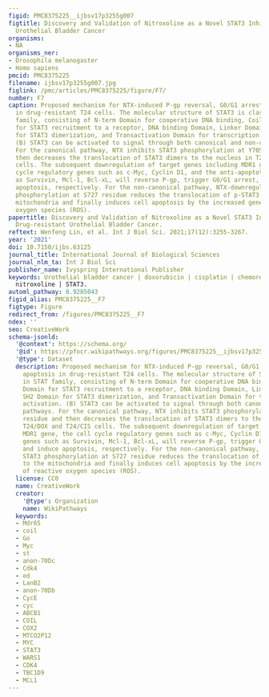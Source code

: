 ```yaml
---
figid: PMC8375225__ijbsv17p3255g007
figtitle: Discovery and Validation of Nitroxoline as a Novel STAT3 Inhibitor in Drug-resistant
  Urothelial Bladder Cancer
organisms:
- NA
organisms_ner:
- Drosophila melanogaster
- Homo sapiens
pmcid: PMC8375225
filename: ijbsv17p3255g007.jpg
figlink: /pmc/articles/PMC8375225/figure/F7/
number: F7
caption: Proposed mechanism for NTX-induced P-gp reversal, G0/G1 arrest and apoptosis
  in drug-resistant T24 cells. The molecular structure of STAT3 is classic in STAT
  family, consisting of N-term Domain for cooperative DNA binding, Coiled-coil Domain
  for STAT3 recruitment to a receptor, DNA binding Domain, Linker Domain, SH2 Domain
  for STAT3 dimerization, and Transactivation Domain for transcription activation.
  (B) STAT3 can be activated to signal through both canonical and non-canonical pathways.
  For the canonical pathway, NTX inhibits STAT3 phosphorylation at Y705 residue and
  then decreases the translocation of STAT3 dimers to the nucleus in T24/DOX and T24/CIS
  cells. The subsequent downregulation of target genes including MDR1 gene, the cell
  cycle regulatory genes such as c-Myc, Cyclin D1, and the anti-apoptotic genes such
  as Survivin, Mcl-1, Bcl-xL, will reverse P-gp, trigger G0/G1 arrest, and induce
  apoptosis, respectively. For the non-canonical pathway, NTX-downregulated STAT3
  phosphorylation at S727 residue reduces the translocation of p-STAT3 (S727) to the
  mitochondria and finally induces cell apoptosis by the increased generation of reactive
  oxygen species (ROS).
papertitle: Discovery and Validation of Nitroxoline as a Novel STAT3 Inhibitor in
  Drug-resistant Urothelial Bladder Cancer.
reftext: Wenfeng Lin, et al. Int J Biol Sci. 2021;17(12):3255-3267.
year: '2021'
doi: 10.7150/ijbs.63125
journal_title: International Journal of Biological Sciences
journal_nlm_ta: Int J Biol Sci
publisher_name: Ivyspring International Publisher
keywords: Urothelial bladder cancer | doxorubicin | cisplatin | chemoresistance |
  nitroxoline | STAT3.
automl_pathway: 0.9285043
figid_alias: PMC8375225__F7
figtype: Figure
redirect_from: /figures/PMC8375225__F7
ndex: ''
seo: CreativeWork
schema-jsonld:
  '@context': https://schema.org/
  '@id': https://pfocr.wikipathways.org/figures/PMC8375225__ijbsv17p3255g007.html
  '@type': Dataset
  description: Proposed mechanism for NTX-induced P-gp reversal, G0/G1 arrest and
    apoptosis in drug-resistant T24 cells. The molecular structure of STAT3 is classic
    in STAT family, consisting of N-term Domain for cooperative DNA binding, Coiled-coil
    Domain for STAT3 recruitment to a receptor, DNA binding Domain, Linker Domain,
    SH2 Domain for STAT3 dimerization, and Transactivation Domain for transcription
    activation. (B) STAT3 can be activated to signal through both canonical and non-canonical
    pathways. For the canonical pathway, NTX inhibits STAT3 phosphorylation at Y705
    residue and then decreases the translocation of STAT3 dimers to the nucleus in
    T24/DOX and T24/CIS cells. The subsequent downregulation of target genes including
    MDR1 gene, the cell cycle regulatory genes such as c-Myc, Cyclin D1, and the anti-apoptotic
    genes such as Survivin, Mcl-1, Bcl-xL, will reverse P-gp, trigger G0/G1 arrest,
    and induce apoptosis, respectively. For the non-canonical pathway, NTX-downregulated
    STAT3 phosphorylation at S727 residue reduces the translocation of p-STAT3 (S727)
    to the mitochondria and finally induces cell apoptosis by the increased generation
    of reactive oxygen species (ROS).
  license: CC0
  name: CreativeWork
  creator:
    '@type': Organization
    name: WikiPathways
  keywords:
  - Mdr65
  - coil
  - Go
  - Myc
  - st
  - anon-70Dc
  - Cdk4
  - ed
  - LanB2
  - anon-70Db
  - CycE
  - cyc
  - ABCB1
  - COIL
  - COX2
  - MTCO2P12
  - MYC
  - STAT3
  - WARS1
  - CDK4
  - TBC1D9
  - MCL1
---
```

